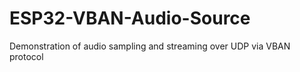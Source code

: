 # ESP32-VBAN-Audio-Source
 Demonstration of audio sampling and streaming over UDP via VBAN protocol
